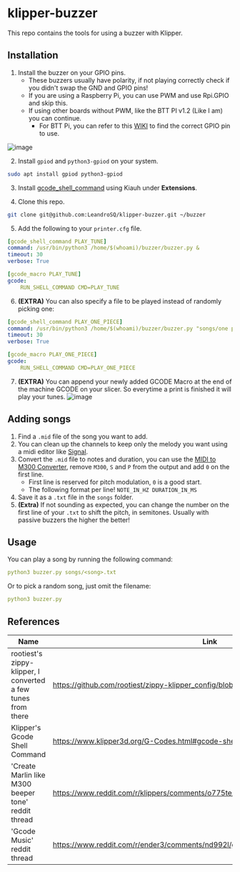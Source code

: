 # klipper-buzzer

This repo contains the tools for using a buzzer with Klipper.

## Installation

1. Install the buzzer on your GPIO pins.
    - These buzzers usually have polarity, if not playing correctly check if you didn't swap the GND and GPIO pins!
    - If you are using a Raspberry Pi, you can use PWM and use Rpi.GPIO and skip this.
    - If using other boards without PWM, like the BTT PI v1.2 (Like I am) you can continue.
        - For BTT Pi, you can refer to this [WIKI](https://github.com/bigtreetech/CB1#40-pin-gpio) to find the correct GPIO pin to use.

![image](https://github.com/user-attachments/assets/e1671abd-5c2f-426b-b0eb-4af76ae402fd)

2. Install `gpiod` and `python3-gpiod` on your system.

```bash
sudo apt install gpiod python3-gpiod
```

3. Install [gcode_shell_command](https://github.com/dw-0/kiauh/blob/master/docs/gcode_shell_command.md) using Kiauh under **Extensions**.

4. Clone this repo.

```bash
git clone git@github.com:LeandroSQ/klipper-buzzer.git ~/buzzer
```

5. Add the following to your `printer.cfg` file.

```yaml
[gcode_shell_command PLAY_TUNE]
command: /usr/bin/python3 /home/$(whoami)/buzzer/buzzer.py &
timeout: 30
verbose: True

[gcode_macro PLAY_TUNE]
gcode:
    RUN_SHELL_COMMAND CMD=PLAY_TUNE
```

6. **(EXTRA)** You can also specify a file to be played instead of randomly picking one:
```yaml
[gcode_shell_command PLAY_ONE_PIECE]
command: /usr/bin/python3 /home/$(whoami)/buzzer/buzzer.py "songs/one piece - we are.txt" &
timeout: 30
verbose: True

[gcode_macro PLAY_ONE_PIECE]
gcode:
    RUN_SHELL_COMMAND CMD=PLAY_ONE_PIECE
```

7. **(EXTRA)** You can append your newly added GCODE Macro at the end of the machine GCODE on your slicer. So everytime a print is finished it will play your tunes.
![image](https://github.com/user-attachments/assets/ee4f7bb0-3a61-4916-9351-c6b456767cfc)


## Adding songs

1. Find a `.mid` file of the song you want to add.
2. You can clean up the channels to keep only the melody you want using a midi editor like [Signal](https://signal.vercel.app/edit).
3. Convert the `.mid` file to notes and duration, you can use the [MIDI to M300 Converter](https://alexyu132.github.io/midi-m300/), remove `M300`, `S` and `P` from the output and add `0` on the first line.
    - First line is reserved for pitch modulation, `0` is a good start.
    - The following format per line! `NOTE_IN_HZ DURATION_IN_MS`
4. Save it as a `.txt` file in the `songs` folder.
5. **(Extra)** If not sounding as expected, you can change the number on the first line of your `.txt` to shift the pitch, in semitones. Usually with passive buzzers the higher the better!

## Usage

You can play a song by running the following command:

```yaml
python3 buzzer.py songs/<song>.txt
```

Or to pick a random song, just omit the filename:

```yaml
python3 buzzer.py
```

## References

| Name | Link |
| -- | -- |
| rootiest's zippy-klipper, I converted a few tunes from there | https://github.com/rootiest/zippy-klipper_config/blob/master/macros/tunes.cfg |
| Klipper's Gcode Shell Command | https://www.klipper3d.org/G-Codes.html#gcode-shell-command |
| 'Create Marlin like M300 beeper tone' reddit thread | https://www.reddit.com/r/klippers/comments/o775te/create_marlin_like_m300_beeper_tone/ |
| 'Gcode Music' reddit thread | https://www.reddit.com/r/ender3/comments/nd992l/gcode_music/ |
